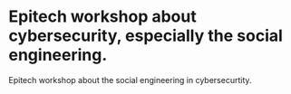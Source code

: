 # Epitech workshop about cybersecurity, especially the social engineering.
Epitech workshop about the social engineering in cybersecurtity. 
